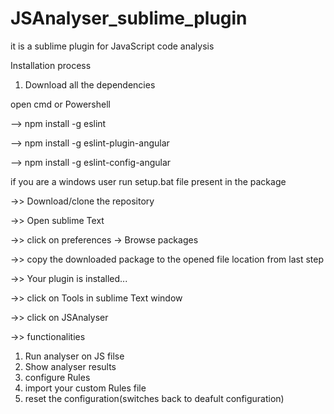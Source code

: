 # JSAnalyser_sublime_plugin
it is a sublime plugin for JavaScript code analysis



Installation process

1. Download all the dependencies

  open cmd or Powershell


  --> npm install -g eslint
  
  --> npm install -g eslint-plugin-angular
  
  --> npm install -g eslint-config-angular
  
  if you are a windows user
    run setup.bat file present in the package


->> Download/clone the repository

->> Open sublime Text 

->> click on preferences -> Browse packages

->> copy the downloaded package to the opened file location from last step

->> Your plugin is installed...

->> click on Tools in sublime Text window

->> click on JSAnalyser

->> functionalities

  1. Run analyser on JS filse
  2. Show analyser results
  3. configure Rules 
  4. import your custom Rules file
  5. reset the configuration(switches back to deafult configuration)
  

